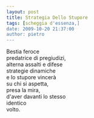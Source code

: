 ```yaml
---
layout: post
title: Strategia Dello Stupore
tags: [scheggia d'essenza,]
date: 2009-10-20 21:37:00
author: pietro
---
```

Bestia feroce<br/>predatrice di pregiudizi,<br/>alterna assalti e difese<br/>strategie dinamiche<br/>e lo stupore vincerà<br/>su chi si aspetta,<br/>presa la mira,<br/>d'aver davanti lo stesso<br/>identico<br/>volto.
